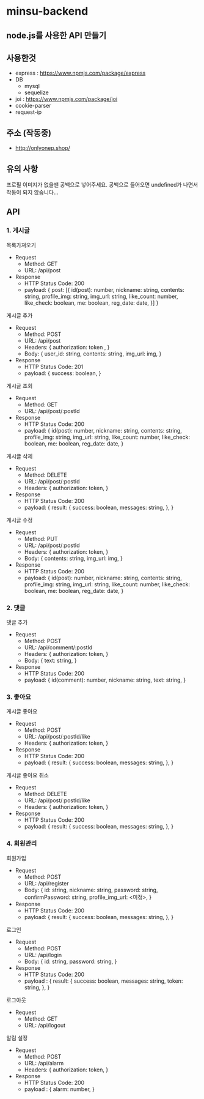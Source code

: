 # minsu-backend
node.js를 사용한 API 만들기
---
## 사용한것
- express : https://www.npmjs.com/package/express
- DB
  - mysql
  - sequelize
- joi : https://www.npmjs.com/package/joi
- cookie-parser
- request-ip

## 주소 (작동중)
- http://onlyonep.shop/

## 유의 사항
프로필 이미지가 없을땐 공백으로 넣어주세요.
공백으로 들어오면 undefined가 나면서 작동이 되지 않습니다...

## API
### 1. 게시글
목록가져오기
- Request
  - Method: GET
  - URL: /api/post
- Response
  - HTTP Status Code: 200
  - payload:
  {
    post: [{
      id(post): number,
      nickname: string,
      contents: string,
      profile_img: string,
      img_url: string,
      like_count: number,
      like_check: boolean,
      me: boolean,
      reg_date: date,
    }]
  }
  
  
게시글 추가
- Request
  - Method: POST
  - URL: /api/post
  - Headers: 
  { 
    authorization: token ,
  }
  - Body: 
  {
    user_id: string,
    contents: string,
    img_url: img,
  }
- Response
  - HTTP Status Code: 201
  - payload: 
  {
    success: boolean,
  }

게시글 조회
- Request
  - Method: GET
  - URL: /api/post/:postId
- Response
  - HTTP Status Code: 200
  - payload:
  {
    id(post): number,
    nickname: string,
    contents: string,
    profile_img: string,
    img_url: string,
    like_count: number,
    like_check: boolean,
    me: boolean,
    reg_date: date,
  }

게시글 삭제
- Request
  - Method: DELETE
  - URL: /api/post/:postId
  - Headers:
  {
    authorization: token,
  }
- Response
  - HTTP Status Code: 200
  - payload:
  {
    result: {
      success: boolean,
      messages: string,
    },
  }

게시글 수정
- Request
  - Method: PUT
  - URL: /api/post/:postId
  - Headers:
  {
    authorization: token,
  }
  - Body:
  {
    contents: string,
    img_url: img,
  }
- Response
  - HTTP Status Code: 200
  - payload:
  {
    id(post): number,
    nickname: string,
    contents: string,
    profile_img: string,
    img_url: string,
    like_count: number,
    like_check: boolean,
    me: boolean,
    reg_date: date,
  }

### 2. 댓글
댓글 추가
- Request
  - Method: POST
  - URL: /api/comment/:postId
  - Headers:
  {
    authorization: token,
  }
  - Body:
  {
    text: string,
  }
- Response
  - HTTP Status Code: 200
  - payload:
  {
    id(comment): number,
    nickname: string,
    text: string,
  }

### 3. 좋아요
게시글 좋아요
- Request
  - Method: POST
  - URL: /api/post/:postId/like
  - Headers: {
    authorization: token,
  }
- Response
  - HTTP Status Code: 200
  - payload:
  {
    result: {
      success: boolean,
      messages: string,
    },
  }

게시글 좋아요 취소
- Request
  - Method: DELETE
  - URL: /api/post/:postId/like
  - Headers: {
    authorization: token,
  }
- Response
  - HTTP Status Code: 200
  - payload:
  {
    result: {
      success: boolean,
      messages: string,
    },
  }

### 4. 회원관리
회원가입
- Request
  - Method: POST
  - URL: /api/register
  - Body: {
    id: string,
    nickname: string,
    password: string,
    confirmPassword: string,
    profile_img_url: <미정>,
  }
- Response
  - HTTP Status Code: 200
  - payload: 
  {
    result: {
      success: boolean,
      messages: string,
    },
  }

로그인
- Request
  - Method: POST
  - URL: /api/login
  - Body: {
    id: string,
    password: string,
  }
- Response
  - HTTP Status Code: 200
  - payload :
  {
    result: {
      success: boolean,
      messages: string,
      token: string,
    },
  }

로그아웃
- Request
  - Method: GET
  - URL: /api/logout

알림 설정
- Request
  - Method: POST
  - URL: /api/alarm
  - Headers: {
    authorization: token,
  }
- Response
  - HTTP Status Code: 200
  - payload :
  {
    alarm: number,
  }